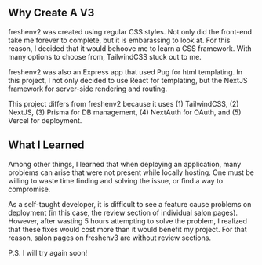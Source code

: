 ## Why Create A V3

freshenv2 was created using regular CSS styles. Not only did the front-end take me forever to complete, but it is embarassing to look at. For this reason, I decided that it would behoove me to learn a CSS framework. With many options to choose from, TailwindCSS stuck out to me.

freshenv2 was also an Express app that used Pug for html templating. In this project, I not only decided to use React for templating, but the NextJS framework for server-side rendering and routing.

This project differs from freshenv2 because it uses (1) TailwindCSS, (2) NextJS, (3) Prisma for DB management, (4) NextAuth for OAuth, and (5) Vercel for deployment.

## What I Learned

Among other things, I learned that when deploying an application, many problems can arise that were not present while locally hosting. One must be willing to waste time finding and solving the issue, or find a way to compromise.

As a self-taught developer, it is difficult to see a feature cause problems on deployment (in this case, the review section of individual salon pages). However, after wasting 5 hours attempting to solve the problem, I realized that these fixes would cost more than it would benefit my project. For that reason, salon pages on freshenv3 are without review sections.

P.S. I will try again soon!
